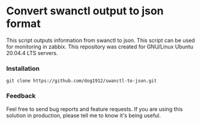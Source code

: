 # Convert swanctl output to json format

This script outputs information from swanctl to json. This script can be used for monitoring in zabbix.
This repository was created for GNU/Linux Ubuntu 20.04.4 LTS servers.

### Installation
`git clone https://github.com/dog1912/swanctl-to-json.git`

### Feedback
Feel free to send bug reports and feature requests. If you are using this solution in production, please tell me to know it's being useful.
